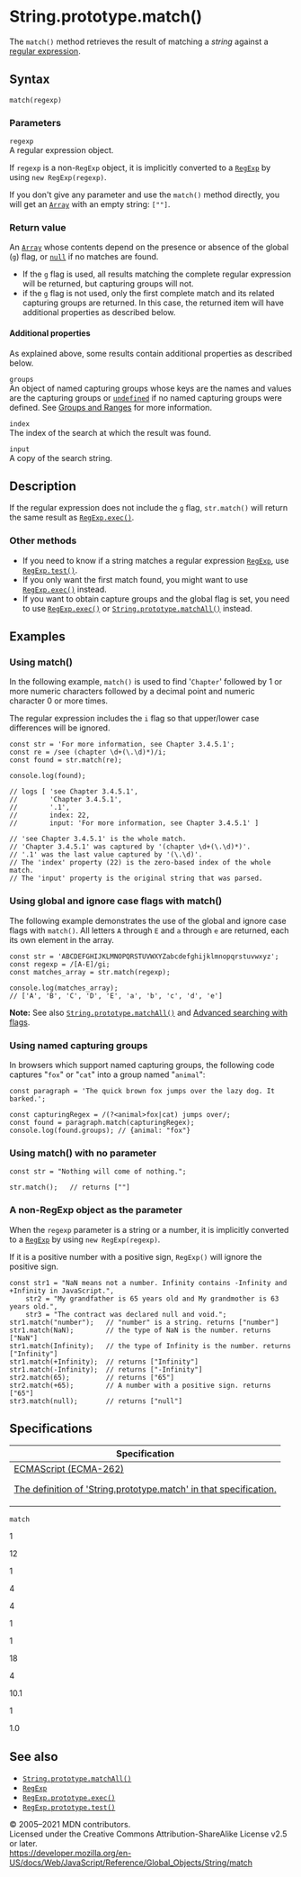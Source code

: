 # String.prototype.match()

The `match()` method retrieves the result of matching a _string_ against a [regular expression](https://developer.mozilla.org/en-US/docs/Web/JavaScript/Guide/Regular_Expressions).

## Syntax

    match(regexp)

### Parameters

`regexp`  
A regular expression object.

If `regexp` is a non-`RegExp` object, it is implicitly converted to a [`RegExp`](../regexp) by using `new RegExp(regexp)`.

If you don't give any parameter and use the `match()` method directly, you will get an [`Array`](../array) with an empty string: `[""]`.

### Return value

An [`Array`](../array) whose contents depend on the presence or absence of the global (`g`) flag, or [`null`](../null) if no matches are found.

-   If the `g` flag is used, all results matching the complete regular expression will be returned, but capturing groups will not.
-   if the `g` flag is not used, only the first complete match and its related capturing groups are returned. In this case, the returned item will have additional properties as described below.

#### Additional properties

As explained above, some results contain additional properties as described below.

`groups`  
An object of named capturing groups whose keys are the names and values are the capturing groups or [`undefined`](../undefined) if no named capturing groups were defined. See [Groups and Ranges](https://developer.mozilla.org/en-US/docs/Web/JavaScript/Guide/Regular_Expressions/Groups_and_Ranges) for more information.

`index`  
The index of the search at which the result was found.

`input`  
A copy of the search string.

## Description

If the regular expression does not include the `g` flag, `str.match()` will return the same result as [`RegExp.exec()`](../regexp/exec).

### Other methods

-   If you need to know if a string matches a regular expression [`RegExp`](../regexp), use [`RegExp.test()`](../regexp/test).
-   If you only want the first match found, you might want to use [`RegExp.exec()`](../regexp/exec) instead.
-   If you want to obtain capture groups and the global flag is set, you need to use [`RegExp.exec()`](../regexp/exec) or [`String.prototype.matchAll()`](matchall) instead.

## Examples

### Using match()

In the following example, `match()` is used to find '`Chapter`' followed by 1 or more numeric characters followed by a decimal point and numeric character 0 or more times.

The regular expression includes the `i` flag so that upper/lower case differences will be ignored.

    const str = 'For more information, see Chapter 3.4.5.1';
    const re = /see (chapter \d+(\.\d)*)/i;
    const found = str.match(re);

    console.log(found);

    // logs [ 'see Chapter 3.4.5.1',
    //        'Chapter 3.4.5.1',
    //        '.1',
    //        index: 22,
    //        input: 'For more information, see Chapter 3.4.5.1' ]

    // 'see Chapter 3.4.5.1' is the whole match.
    // 'Chapter 3.4.5.1' was captured by '(chapter \d+(\.\d)*)'.
    // '.1' was the last value captured by '(\.\d)'.
    // The 'index' property (22) is the zero-based index of the whole match.
    // The 'input' property is the original string that was parsed.

### Using global and ignore case flags with match()

The following example demonstrates the use of the global and ignore case flags with `match()`. All letters `A` through `E` and `a` through `e` are returned, each its own element in the array.

    const str = 'ABCDEFGHIJKLMNOPQRSTUVWXYZabcdefghijklmnopqrstuvwxyz';
    const regexp = /[A-E]/gi;
    const matches_array = str.match(regexp);

    console.log(matches_array);
    // ['A', 'B', 'C', 'D', 'E', 'a', 'b', 'c', 'd', 'e']

**Note:** See also [`String.prototype.matchAll()`](matchall) and [Advanced searching with flags](https://developer.mozilla.org/en-US/docs/Web/JavaScript/Guide/Regular_Expressions#advanced_searching_with_flags).

### Using named capturing groups

In browsers which support named capturing groups, the following code captures "`fox`" or "`cat`" into a group named "`animal`":

    const paragraph = 'The quick brown fox jumps over the lazy dog. It barked.';

    const capturingRegex = /(?<animal>fox|cat) jumps over/;
    const found = paragraph.match(capturingRegex);
    console.log(found.groups); // {animal: "fox"}

### Using match() with no parameter

    const str = "Nothing will come of nothing.";

    str.match();   // returns [""]

### A non-RegExp object as the parameter

When the `regexp` parameter is a string or a number, it is implicitly converted to a [`RegExp`](../regexp) by using `new RegExp(regexp)`.

If it is a positive number with a positive sign, `RegExp()` will ignore the positive sign.

    const str1 = "NaN means not a number. Infinity contains -Infinity and +Infinity in JavaScript.",
        str2 = "My grandfather is 65 years old and My grandmother is 63 years old.",
        str3 = "The contract was declared null and void.";
    str1.match("number");   // "number" is a string. returns ["number"]
    str1.match(NaN);        // the type of NaN is the number. returns ["NaN"]
    str1.match(Infinity);   // the type of Infinity is the number. returns ["Infinity"]
    str1.match(+Infinity);  // returns ["Infinity"]
    str1.match(-Infinity);  // returns ["-Infinity"]
    str2.match(65);         // returns ["65"]
    str2.match(+65);        // A number with a positive sign. returns ["65"]
    str3.match(null);       // returns ["null"]

## Specifications

<table><thead><tr class="header"><th>Specification</th></tr></thead><tbody><tr class="odd"><td><a href="https://tc39.es/ecma262/#sec-string.prototype.match">ECMAScript (ECMA-262) 
<br/>

<span class="small">The definition of 'String.prototype.match' in that specification.</span></a></td></tr></tbody></table>

`match`

1

12

1

4

4

1

1

18

4

10.1

1

1.0

## See also

-   [`String.prototype.matchAll()`](matchall)
-   [`RegExp`](../regexp)
-   [`RegExp.prototype.exec()`](../regexp/exec)
-   [`RegExp.prototype.test()`](../regexp/test)

© 2005–2021 MDN contributors.  
Licensed under the Creative Commons Attribution-ShareAlike License v2.5 or later.  
<a href="https://developer.mozilla.org/en-US/docs/Web/JavaScript/Reference/Global_Objects/String/match" class="_attribution-link">https://developer.mozilla.org/en-US/docs/Web/JavaScript/Reference/Global_Objects/String/match</a>
